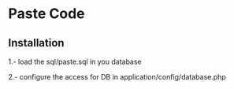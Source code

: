 # Paste Code

## Installation 

1.- load the sql/paste.sql in you database 

2.- configure the access for DB in application/config/database.php